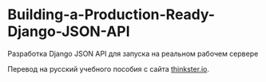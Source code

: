 # Building-a-Production-Ready-Django-JSON-API
Разработка Django JSON API для запуска на реальном рабочем сервере

Перевод на русский учебного пособия с сайта [thinkster.io](https://thinkster.io/tutorials/django-json-api).
